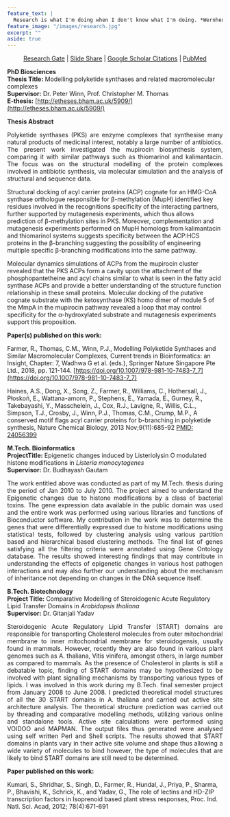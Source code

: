 ```yaml
---
feature_text: |
  Research is what I'm doing when I don't know what I'm doing. *Wernher von Braun*
feature_image: "/images/research.jpg"
excerpt: ""
aside: true
---
```

<p style="text-align: center;"> 
<a href="https://www.researchgate.net/profile/Rohit_Farmer">Research Gate</a> | <a href="https://www.slideshare.net/rohitfarmer">Slide Share</a> | <a href="https://scholar.google.co.uk/citations?user=CjajTzYAAAAJ&hl=en">Google Scholar Citations</a> | <a href="https://www.ncbi.nlm.nih.gov/pubmed/?term=rohit+farmer">PubMed</a>
</p>

**PhD Biosciences**  
**Thesis Title:** Modelling polyketide synthases and related macromolecular complexes  
**Supervisor:** Dr. Peter Winn, Prof. Christopher M. Thomas  
**E-thesis:** [http://etheses.bham.ac.uk/5909/](http://etheses.bham.ac.uk/5909/)  

**Thesis Abstract**

<p style="text-align: justify;"> 
Polyketide synthases (PKS) are enzyme complexes that synthesise many natural products of medicinal interest, notably a large number of antibiotics. The present work investigated the mupirocin biosynthesis system, comparing it with similar pathways such as thiomarinol and kalimantacin. The focus was on the structural modelling of the protein complexes involved in antibiotic synthesis, via molecular simulation and the analysis of structural and sequence data.

Structural docking of acyl carrier proteins (ACP) cognate for an HMG-CoA synthase orthologue responsible for β-methylation (MupH) identified key residues involved in the recognitions specificity of the interacting partners, further supported by mutagenesis experiments, which thus allows prediction of β-methylation sites in PKS. Moreover, complementation and mutagenesis experiments performed on MupH homologs from kalimantacin and thiomarinol systems suggests specificity between the ACP:HCS proteins in the β-branching suggesting the possibility of engineering multiple specific β-branching modifications into the same pathway.

Molecular dynamics simulations of ACPs from the mupirocin cluster revealed that the PKS ACPs form a cavity upon the attachment of the phosphopantetheine and acyl chains similar to what is seen in the fatty acid synthase ACPs and provide a better understanding of the structure function relationship in these small proteins. Molecular docking of the putative cognate substrate with the ketosynthase (KS) homo dimer of module 5 of the MmpA in the mupirocin pathway revealed a loop that may control specificity for the α-hydroxylated substrate and mutagenesis experiments support this proposition.
</p>

**Paper(s) published on this work:**

Farmer, R., Thomas, C.M., Winn, P.J., Modelling Polyketide Synthases and Similar Macromolecular Complexes, Current trends in Bioinformatics: an Insight, Chapter: 7, Wadhwa G et al. (eds.), Springer Nature Singapore Pte Ltd., 2018, pp. 121-144. [https://doi.org/10.1007/978-981-10-7483-7_7](https://doi.org/10.1007/978-981-10-7483-7_7)

Haines, A.S.,  Dong, X., Song, Z., Farmer, R., Williams, C., Hothersall, J., Płoskoń, E., Wattana-amorn, P., Stephens, E., Yamada, E., Gurney, R., Takebayashi, Y., Masschelein, J., Cox, R.J., Lavigne, R., Willis, C.L., Simpson, T.J., Crosby, J., Winn, P.J., Thomas, C.M., Crump, M.P., A conserved motif flags acyl carrier proteins for b-branching in polyketide synthesis,  Nature Chemical Biology, 2013 Nov;9(11):685-92 [PMID: 24056399](https://www.ncbi.nlm.nih.gov/pubmed/24056399)

**M.Tech. Bioinformatics**  
**ProjectTitle:** Epigenetic changes induced by Listeriolysin O modulated histone modifications in *Listeria monocytogenes*  
**Supervisor:** Dr. Budhayash Gautam  

<p style="text-align: justify;"> 
The work entitled above was conducted as part of my M.Tech. thesis during the period of Jan 2010 to July 2010. The project aimed to understand the Epigenetic changes due to histone modifications by a class of bacterial toxins. The gene expression data available in the public domain was used and the entire work was performed using various libraries and functions of Bioconductor software. My contribution in the work was to determine the genes that were differentially expressed due to histone modifications using statistical tests, followed by clustering analysis using various partition based and hierarchical based clustering methods. The final list of genes satisfying all the filtering criteria were annotated using Gene Ontology database. The results showed interesting findings that may contribute in understanding the effects of epigenetic changes in various host pathogen interactions and may also further our understanding about the mechanism of inheritance not depending on changes in the DNA sequence itself.
</p>

**B.Tech. Biotechnology**  
**Project Title:** Comparative Modelling of Steroidogenic Acute Regulatory Lipid Transfer  Domains in *Arabidopsis thaliana*  
**Supervisor:** Dr. Gitanjali Yadav  

<p style="text-align: justify;"> 
Steroidogenic Acute Regulatory Lipid Transfer (START) domains are responsible for transporting Cholesterol molecules from outer mitochondrial membrane to inner mitochondrial membrane for steroidogensis, usually found in mammals. However, recently they are also found in various plant genomes such as A. thaliana, Vitis vinifera, amongst others, in large number as compared to mammals. As the presence of Cholesterol in plants is still a debatable topic, finding of START domains may be hypothesized to be involved with plant signalling mechanisms by transporting various types of lipids.  I was involved in this work during my B.Tech. final semester project from January 2008 to June 2008. I predicted theoretical model structures of all the 30 START domains in A. thaliana and carried out active site architecture analysis. The theoretical structure prediction was carried out by threading and comparative modelling methods, utilizing various online and standalone tools. Active site calculations were performed using VOIDOO and MAPMAN. The output files thus generated were analysed using self written Perl and Shell scripts. The results showed that START domains in plants vary in their active site volume and shape thus allowing a wide variety of molecules to bind however, the type of molecules that are likely to bind START domains are still need to be determined.
</p>

**Paper published on this work:**

Kumari, S., Shridhar, S., Singh, D.,  Farmer, R.,  Hundal, J., Priya, P., Sharma, P., Bhavishi, K., Schrick, K., and Yadav, G., The role of lectins and HD-ZIP transcription factors in Isoprenoid based plant stress responses,  Proc. Ind. Natl. Sci. Acad, 2012; 78(4):671-691
